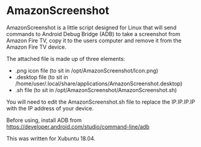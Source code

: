 # AmazonScreenshot

AmazonScreenshot is a little script designed for Linux that will send commands to Android Debug Bridge (ADB) to take a screenshot from Amazon Fire TV, copy it to the users computer and remove it from the Amazon Fire TV device.

The attached file is made up of three elements:

-  .png icon file (to sit in /opt/AmazonScreenshot/Icon.png)
-  .desktop file (to sit in /home/user/.local/share/applications/AmazonScreenshot.desktop)
-  .sh file (to sit in /opt/AmazonScreenshot/AmazonScreenshot.sh)

You will need to edit the AmazonScreenshot.sh file to replace the IP.IP.IP.IP with the IP address of your device.

Before using, install ADB from https://developer.android.com/studio/command-line/adb

This was written for Xubuntu 18.04.
